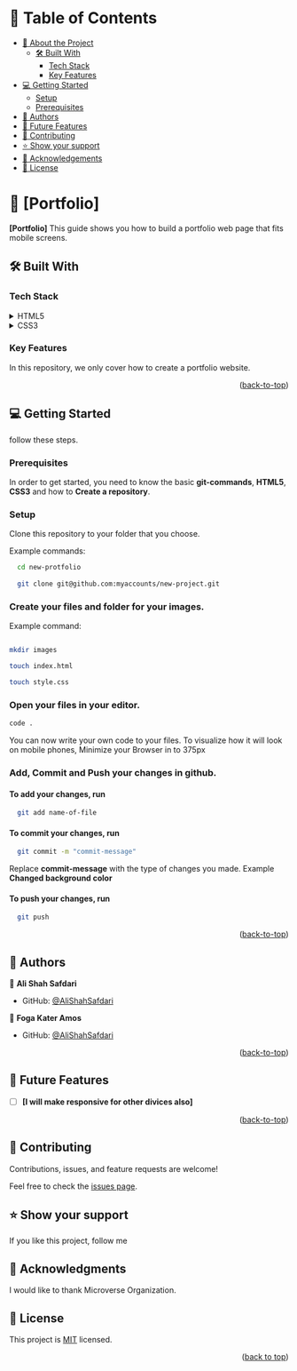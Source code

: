 <a name="readme-top"></a>


<!-- TABLE OF CONTENTS -->

# 📗 Table of Contents

- [📖 About the Project](#about-project)
  - [🛠 Built With](#built-with)
    - [Tech Stack](#tech-stack)
    - [Key Features](#key-features)
- [💻 Getting Started](#getting-started)
  - [Setup](#setup)
  - [Prerequisites](#prerequisites)
- [👥 Authors](#authors)
- [🔭 Future Features](#future-features)
- [🤝 Contributing](#contributing)
- [⭐️ Show your support](#support)
- [🙏 Acknowledgements](#acknowledgements)
- [📝 License](#license)

<!-- PROJECT DESCRIPTION -->

# 📖 [Portfolio] <a name="about-project"></a>

**[Portfolio]** This guide shows you how to build a portfolio web page that fits mobile screens.

## 🛠 Built With <a name="built-with"></a>

### Tech Stack <a name="tech-stack"></a>

<details>
  <summary>HTML5</summary>
  <ul>
    <li><a href="https://reactjs.org/">React.js</a></li>
  </ul>
</details>

<details>
  <summary>CSS3</summary>
  <ul>
    <li><a href="https://expressjs.com/">Express.js</a></li>
  </ul>
</details>


<!-- Features -->

### Key Features <a name="key-features"></a>

In this repository, we only cover how to create a portfolio website.

<p align="right">(<a href="#readme-top">back-to-top</a>)</p>

<!-- GETTING STARTED -->

## 💻 Getting Started <a name="getting-started"></a>

follow these steps.

### Prerequisites

In order to get started, you need to know the basic **git-commands**, **HTML5**, **CSS3** and how to **Create a repository**.

### Setup

Clone this repository to your folder that you choose.

Example commands:
```sh
  cd new-protfolio
  
  git clone git@github.com:myaccounts/new-project.git
```

### Create your **files** and **folder** for your **images**.

Example command: 

```sh

mkdir images

touch index.html

touch style.css
```

###  **Open** your files in your editor. 

```sh
code .
```
You can now write your own code to your files.
To visualize how it will look on mobile phones, Minimize your Browser in to 375px


### Add, Commit and Push your changes in github. 

#### To add your changes, run 

```sh
  git add name-of-file
```

#### To commit your changes, run 

```sh
  git commit -m "commit-message"
```
Replace **commit-message** with the type of changes you made. Example **Changed background color**

#### To push your changes, run

```sh
  git push
```

<p align="right">(<a href="#readme-top">back-to-top</a>)</p>


<!-- AUTHORS -->

## 👥 Authors <a name="authors"></a>


👤 **Ali Shah Safdari**

- GitHub: [@AliShahSafdari](https://github.com/AliShahSafdari)

👤 **Foga Kater Amos**

- GitHub: [@AliShahSafdari](https://github.com/katfogy)
<p align="right">(<a href="#readme-top">back-to-top</a>)</p>

<!-- FUTURE FEATURES -->

## 🔭 Future Features <a name="future-features"></a>

- [ ] **[I will make responsive for other divices also]**

<p align="right">(<a href="#readme-top">back-to-top</a>)</p>

<!-- CONTRIBUTING -->

## 🤝 Contributing <a name="contributing"></a>

Contributions, issues, and feature requests are welcome!

Feel free to check the [issues page](../../issues/).


<!-- SUPPORT -->

## ⭐️ Show your support <a name="support"></a>

If you like this project, follow me  

<!-- ACKNOWLEDGEMENTS -->

## 🙏 Acknowledgments <a name="acknowledgements"></a>

I would like to thank Microverse Organization.


## 📝 License <a name="license"></a>

This project is [MIT](./LICENSE) licensed.

<p align="right">(<a href="#readme-top">back to top</a>)</p>